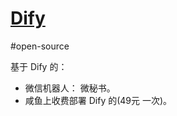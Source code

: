 # [Dify](https://github.com/langgenius/dify)
#open-source

基于 Dify 的：
* 微信机器人： 微秘书。
* 咸鱼上收费部署 Dify 的(49元 一次)。